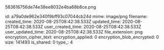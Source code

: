 583616756de74e38ee8032e4ba68b8ce.png

id: a79a0de962e340f9bff93c07044cb24d
mime: image/png
filename: 
created_time: 2020-08-25T08:42:38.533Z
updated_time: 2020-08-25T08:42:38.533Z
user_created_time: 2020-08-25T08:42:38.533Z
user_updated_time: 2020-08-25T08:42:38.533Z
file_extension: png
encryption_cipher_text: 
encryption_applied: 0
encryption_blob_encrypted: 0
size: 141493
is_shared: 0
type_: 4